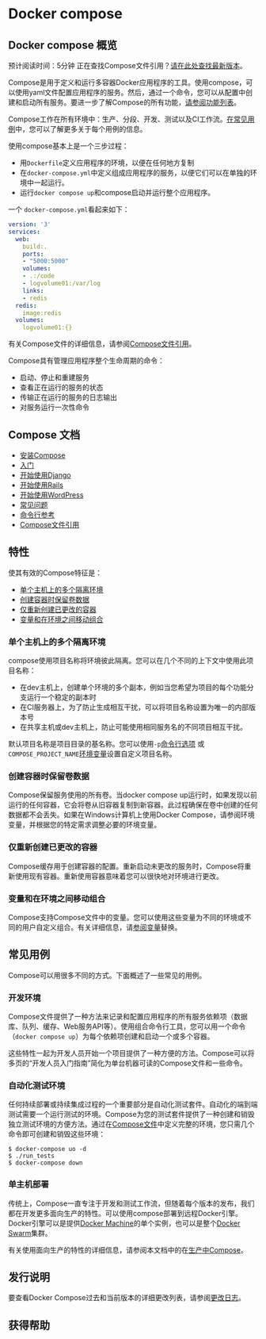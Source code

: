# Docker compose

## Docker compose 概览
预计阅读时间：5分钟
正在查找Compose文件引用？[请在此处查找最新版本](https://docs.docker.com/compose/compose-file/)。

Compose是用于定义和运行多容器Docker应用程序的工具。使用compose，可以使用yaml文件配置应用程序的服务。然后，通过一个命令，您可以从配置中创建和启动所有服务。要进一步了解Compose的所有功能，[请参阅功能列表](https://docs.docker.com/compose/overview/#features)。


Compose工作在所有环境中：生产、分段、开发、测试以及CI工作流。[在常见用例](https://docs.docker.com/compose/overview/#common-use-cases)中，您可以了解更多关于每个用例的信息。


使用compose基本上是一个三步过程：

- 用`Dockerfile`定义应用程序的环境，以便在任何地方复制
- 在`docker-compose.yml`中定义组成应用程序的服务，以便它们可以在单独的环境中一起运行。
- 运行`docker compose up`和compose启动并运行整个应用程序。

一个 `docker-compose.yml`看起来如下：

```yml
version: '3'
services:
  web:
    build:.
    ports:
    - "5000:5000"
    volumes:
    - .:/code
    - logvolume01:/var/log
    links:
    - redis
  redis:
    image:redis
  volumes:
    logvolume01:{}
```

有关Compose文件的详细信息，请参阅[Compose文件引用](https://docs.docker.com/compose/compose-file/)。

Compose具有管理应用程序整个生命周期的命令：

- 启动、停止和重建服务
- 查看正在运行的服务的状态
- 传输正在运行的服务的日志输出
- 对服务运行一次性命令

## Compose 文档
- [安装Compose](https://docs.docker.com/compose/install/)
- [入门](https://docs.docker.com/compose/gettingstarted/)
- [开始使用Django](https://docs.docker.com/compose/django/)
- [开始使用Rails](https://docs.docker.com/compose/rails/)
- [开始使用WordPress](https://docs.docker.com/compose/wordpress/)
- [常见问题](https://docs.docker.com/compose/faq/)
- [命令行参考](https://docs.docker.com/compose/reference/)
- [Compose文件引用](https://docs.docker.com/compose/compose-file/)

## 特性

使其有效的Compose特征是：
- [单个主机上的多个隔离环境](https://docs.docker.com/compose/overview/#Multiple-isolated-environments-on-a-single-host)
- [创建容器时保留卷数据](https://docs.docker.com/compose/overview/#preserve-volume-data-when-containers-are-created)
- [仅重新创建已更改的容器](https://docs.docker.com/compose/overview/#only-recreate-containers-that-have-changed)
- [变量和在环境之间移动组合](https://docs.docker.com/compose/overview/#variables-and-moving-a-composition-between-environments)


### 单个主机上的多个隔离环境
compose使用项目名称将环境彼此隔离。您可以在几个不同的上下文中使用此项目名称：
- 在dev主机上，创建单个环境的多个副本，例如当您希望为项目的每个功能分支运行一个稳定的副本时
- 在CI服务器上，为了防止生成相互干扰，可以将项目名称设置为唯一的内部版本号
- 在共享主机或dev主机上，防止可能使用相同服务名的不同项目相互干扰。

默认项目名称是项目目录的基名称。您可以使用`-p`[命令行选项](https://docs.docker.com/compose/reference/overview/) 或`COMPOSE_PROJECT_NAME`[环境变量](https://docs.docker.com/compose/reference/envvars/#compose-project-name)设置自定义项目名称。


### 创建容器时保留卷数据
Compose保留服务使用的所有卷。当docker compose up运行时，如果发现以前运行的任何容器，它会将卷从旧容器复制到新容器。此过程确保在卷中创建的任何数据都不会丢失。如果在Windows计算机上使用Docker Compose，请参阅环境变量，并根据您的特定需求调整必要的环境变量。

### 仅重新创建已更改的容器
Compose缓存用于创建容器的配置。重新启动未更改的服务时，Compose将重新使用现有容器。重新使用容器意味着您可以很快地对环境进行更改。


### 变量和在环境之间移动组合
Compose支持Compose文件中的变量。您可以使用这些变量为不同的环境或不同的用户自定义组合。有关详细信息，请[参阅变量](https://docs.docker.com/compose/compose-file/#variable-substitution)替换。

## 常见用例
Compose可以用很多不同的方式。下面概述了一些常见的用例。

### 开发环境
Compose文件提供了一种方法来记录和配置应用程序的所有服务依赖项（数据库、队列、缓存、Web服务API等）。使用组合命令行工具，您可以用一个命令（`docker compose up`）为每个依赖项创建和启动一个或多个容器。

这些特性一起为开发人员开始一个项目提供了一种方便的方法。Compose可以将多页的“开发人员入门指南”简化为单台机器可读的Compose文件和一些命令。

### 自动化测试环境
任何持续部署或持续集成过程的一个重要部分是自动化测试套件。自动化的端到端测试需要一个运行测试的环境。Compose为您的测试套件提供了一种创建和销毁独立测试环境的方便方法。通过在[Compose文件](https://docs.docker.com/compose/compose-file/)中定义完整的环境，您只需几个命令即可创建和销毁这些环境：

```shell
$ docker-compose uo -d
$ ./run_tests
$ docker-compose down
```

### 单主机部署
传统上，Compose一直专注于开发和测试工作流，但随着每个版本的发布，我们都在开发更多面向生产的特性。可以使用compose部署到远程Docker引擎。Docker引擎可以是提供[Docker Machine](https://docs.docker.com/machine/overview/)的单个实例，也可以是整个[Docker Swarm](https://docs.docker.com/engine/swarm/)集群。

有关使用面向生产的特性的详细信息，请参阅本文档中的在[生产中Compose](https://docs.docker.com/compose/production/)。

## 发行说明
要查看Docker Compose过去和当前版本的详细更改列表，请参阅[更改日志](https://github.com/docker/compose/blob/master/CHANGELOG.md)。

## 获得帮助
